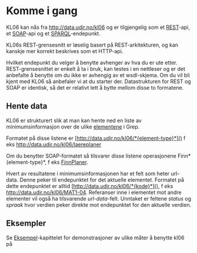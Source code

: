 # Komme i gang

KL06 kan nås fra http://data.udir.no/kl06 og er tilgjengelig som et [REST](https://en.wikipedia.org/wiki/Representational_state_transfer)-api, et [SOAP](https://en.wikipedia.org/wiki/SOAP)-api og et [SPARQL](https://en.wikipedia.org/wiki/SPARQL)-endepunkt.

KL06s REST-grensesnitt er løselig basert på REST-arkitekturen, og kan kanskje mer korrekt beskrives som et HTTP-api.

Hvilket endepunkt du velger å benytte avhenger av hva du er ute etter. REST-grensesnittet er enkelt å ta i bruk, kan testes i en nettleser og er det anbefalte å benytte om du ikke er avhengig av et wsdl-skjema. Om du vil bli kjent med KL06 så anbefaler vi at du starter der. Datastrukturen for REST og SOAP er identisk, så det er relativt lett å bytte mellom disse to formatene.

## Hente data

KL06 er strukturert slik at man kan hente ned en liste av minimumsinformasjon over de ulike [elementene](/oversikt_over_api.md#typer) i Grep.

Formatet på disse listene er [http://data.udir.no/kl06/*{element-type}*]() f eks http://data.udir.no/kl06/laereplaner

Om du benytter SOAP-formatet så tilsvarer disse listene operasjonene Finn*{element-type}*, f eks [FinnPlaner](http://data.udir.no/kl06/soap#FinnPlaner).

Hvert av resultatene i minimumsinformasjonen har et felt som heter url-data. Denne peker til endepunktet for det aktuelle elementet. Formatet på dette endepunktet er alltid [http://data.udir.no/kl06/*{kode}*](), f eks http://data.udir.no/kl06/MAT1-04. Referanser inne i elementet mot andre elementer vil også ha tilsvarende *url-data*-felt. Unntaket er feltene *status* og *spraak* hvor verdien peker direkte mot endepunktet for den aktuelle verdien.

## Eksempler

Se [Eksempel](./eksempler.md)-kapittelet for demonstrasjoner av ulike måter å benytte kl06 på












